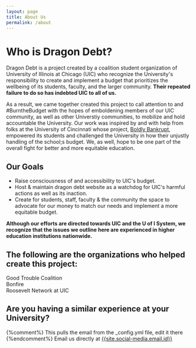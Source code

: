 ```yaml
---
layout: page
title: About Us
permalink: /about
---
```


# Who is Dragon Debt?    
  
Dragon Debt is a project created by a  coalition student organization of University of Illinois at Chicago (UIC) who recognize the University's responsibility to create and implement a budget that prioritizes the wellbeing of its students, faculty, and the larger community. **Their repeated failure to do so has indebted UIC to all of us.**

As a result, we came together created this project to call attention to and #BurntheBudget with the hopes of emboldening members of our UIC community, as well as other Universtiy communities, to mobilize and hold accountable the University. Our work was inspired by and with help from folks at the University of Cincinnati whose project, [Boldly Bankrupt](https://boldlybankrupt.cargo.site), empowered its students and challenged the University in how their unjustly handling of the school;s budget. We, as well, hope to be one part of the overall fight for better and more equitable education.  


## Our Goals  
* Raise consciousness of and accessibility to UIC's budget.   
* Host & maintain dragon debt website as a watchdog for UIC's harmful actions as well as its inaction.  
* Create for students, staff, faculty & the community the space to advocate for our money to match our needs and implement a more equitable budget.

**Although our efforts are directed towards UIC and the U of I System, we recognize that the issues we outline here are experienced in higher education institutions nationwide.**


## The following are the organizations who helped create this project:     


Good Trouble Coalition  
Bonfire  
Roosevelt Network at UIC

## Are you having a similar experience at your University?     

{%comment%} This pulls the email from the _config.yml file, edit it there {%endcomment%}
Email us directly at [{{site.social-media.email.id}}]({{site.social-media.email.href}}{{site.social-media.email.id}})
